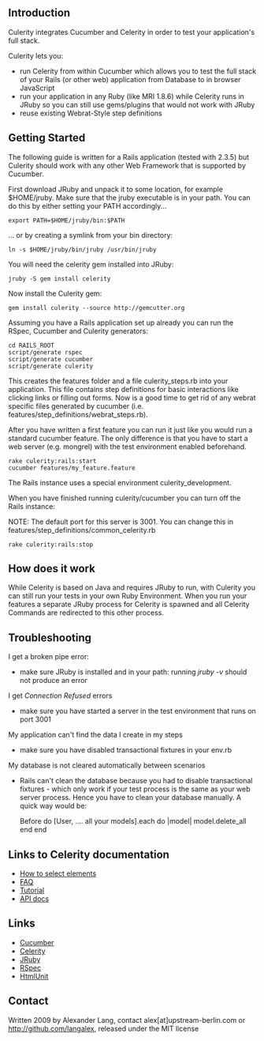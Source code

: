 ## Introduction

Culerity integrates Cucumber and Celerity in order to test your application's full stack.

Culerity lets you:
* run Celerity from within Cucumber which allows you to test the full stack of your Rails (or other web) application from Database to in browser JavaScript
* run your application in any Ruby (like MRI 1.8.6) while Celerity runs in JRuby so you can still use gems/plugins that would not work with JRuby
* reuse existing Webrat-Style step definitions

## Getting Started

The following guide is written for a Rails application (tested with 2.3.5) but Culerity should work with any other Web Framework that is supported by Cucumber.

First download JRuby and unpack it to some location, for example $HOME/jruby. Make sure that the jruby executable is in your path. You can do this by either setting your PATH accordingly...

    export PATH=$HOME/jruby/bin:$PATH
 
... or by creating a symlink from your bin directory:

    ln -s $HOME/jruby/bin/jruby /usr/bin/jruby

You will need the celerity gem installed into JRuby:

    jruby -S gem install celerity

Now install the Culerity gem:

    gem install culerity --source http://gemcutter.org
 
Assuming you have a Rails application set up already you can run the RSpec, Cucumber and Culerity generators:

    cd RAILS_ROOT
    script/generate rspec
    script/generate cucumber
    script/generate culerity

This creates the features folder and a file culerity_steps.rb into your application. This file contains step definitions for basic interactions like clicking links or filling out forms. Now is a good time to get rid of any webrat specific files generated by cucumber (i.e. features/step_definitions/webrat_steps.rb).
 
After you have written a first feature you can run it just like you would run a standard cucumber feature. The only difference is that you have to start a web server (e.g. mongrel) with the test environment enabled beforehand.

    rake culerity:rails:start
    cucumber features/my_feature.feature

The Rails instance uses a special environment culerity_development.

When you have finished running culerity/cucumber you can turn off the Rails instance:

NOTE: The default port for this server is 3001. You can change this in features/step_definitions/common_celerity.rb

    rake culerity:rails:stop

## How does it work

While Celerity is based on Java and requires JRuby to run, with Culerity you can still run your tests in your own Ruby Environment. When you run your features a separate JRuby process for Celerity is spawned and all Celerity Commands are redirected to this other process.

## Troubleshooting

I get a broken pipe error:

* make sure JRuby is installed and in your path: running _jruby -v_ should not produce an error

I get _Connection Refused_ errors

* make sure you have started a server in the test environment that runs on port 3001

My application can't find the data I create in my steps

* make sure you have disabled transactional fixtures in your env.rb

My database is not cleared automatically between scenarios

* Rails can't clean the database because you had to disable transactional fixtures - which only work if your test process is the same as your web server process. Hence you have to clean your database manually. A quick way would be:

    Before do
      [User, .... all your models].each do |model|
        model.delete_all
      end
    end


## Links to Celerity documentation

* [How to select elements](http://celerity.rubyforge.org/yard/Celerity/Container.html)
* [FAQ](http://wiki.github.com/jarib/celerity/faq)
* [Tutorial](http://wiki.github.com/jarib/celerity/getting-started)
* [API docs](http://celerity.rubyforge.org/yard/)

## Links

* [Cucumber](http://github.com/aslakhellesoy/cucumber/wikis)
* [Celerity](http://celerity.rubyforge.org)
* [JRuby](http://jruby.org)
* [RSpec](http://rspec.info)
* [HtmlUnit](http://htmlunit.sourceforge.net/)

## Contact

Written 2009 by Alexander Lang, contact alex[at]upstream-berlin.com or <http://github.com/langalex>, released under the MIT license
